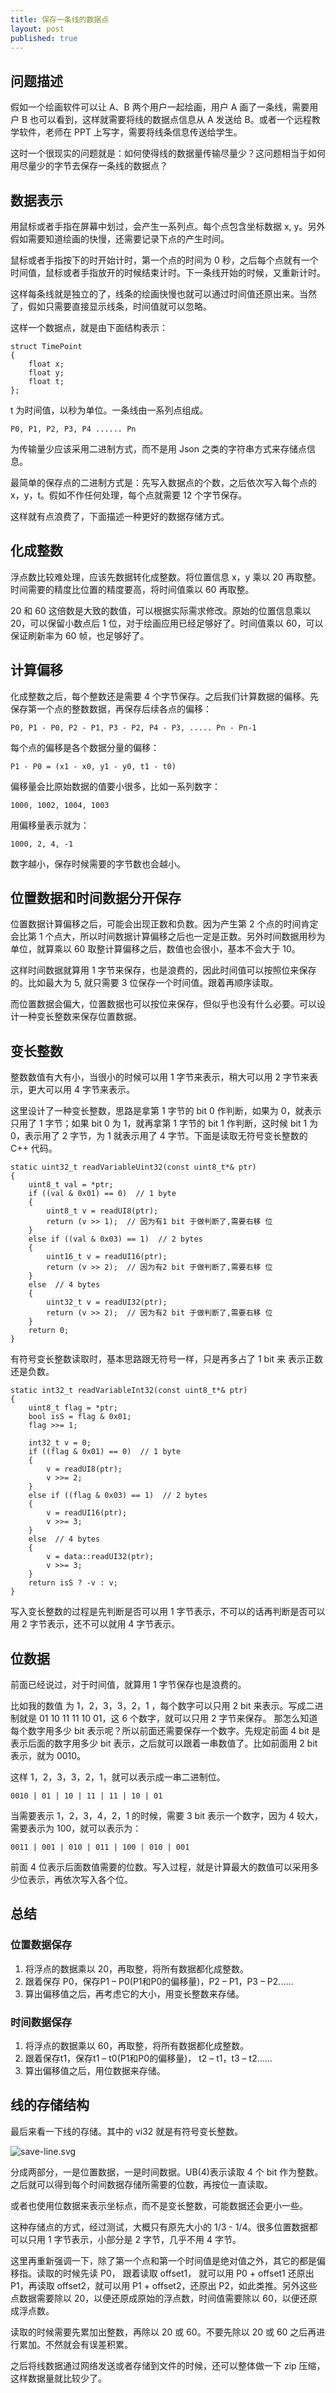 ```yaml
---
title: 保存一条线的数据点
layout: post
published: true
---
```


## 问题描述
假如一个绘画软件可以让 A、B 两个用户一起绘画，用户 A 画了一条线，需要用户 B 也可以看到，这样就需要将线的数据点信息从 A 发送给 B。或者一个远程教学软件，老师在 PPT 上写字，需要将线条信息传送给学生。

这时一个很现实的问题就是：如何使得线的数据量传输尽量少？这问题相当于如何用尽量少的字节去保存一条线的数据点？

## 数据表示
用鼠标或者手指在屏幕中划过，会产生一系列点。每个点包含坐标数据 x, y。另外假如需要知道绘画的快慢，还需要记录下点的产生时间。

鼠标或者手指按下的时开始计时，第一个点的时间为 0 秒，之后每个点就有一个时间值，鼠标或者手指放开的时候结束计时。下一条线开始的时候，又重新计时。

这样每条线就是独立的了，线条的绘画快慢也就可以通过时间值还原出来。当然了，假如只需要直接显示线条，时间值就可以忽略。

这样一个数据点，就是由下面结构表示：

	struct TimePoint
	{
		float x;
		float y;
		float t;
	};
	
t 为时间值，以秒为单位。一条线由一系列点组成。

	P0, P1, P2, P3, P4 ...... Pn
	
为传输量少应该采用二进制方式，而不是用 Json 之类的字符串方式来存储点信息。

最简单的保存点的二进制方式是：先写入数据点的个数，之后依次写入每个点的 x，y，t。假如不作任何处理，每个点就需要 12 个字节保存。

这样就有点浪费了，下面描述一种更好的数据存储方式。

## 化成整数
浮点数比较难处理，应该先数据转化成整数。将位置信息 x，y 乘以 20 再取整。时间需要的精度比位置的精度要高，将时间值乘以 60 再取整。

20 和 60 这倍数是大致的数值，可以根据实际需求修改。原始的位置信息乘以 20，可以保留小数点后 1 位，对于绘画应用已经足够好了。时间值乘以 60，可以保证刷新率为 60 帧，也足够好了。

## 计算偏移
化成整数之后，每个整数还是需要 4 个字节保存。之后我们计算数据的偏移。先保存第一个点的整数数据，再保存后续各点的偏移：

	P0, P1 - P0, P2 - P1, P3 - P2, P4 - P3, ..... Pn - Pn-1
	
每个点的偏移是各个数据分量的偏移：
	
	P1 - P0 = (x1 - x0, y1 - y0, t1 - t0)
	
偏移量会比原始数据的值要小很多，比如一系列数字：

	1000, 1002, 1004, 1003
	
用偏移量表示就为：

	1000, 2, 4, -1

数字越小，保存时候需要的字节数也会越小。

## 位置数据和时间数据分开保存
位置数据计算偏移之后，可能会出现正数和负数。因为产生第 2 个点的时间肯定会比第 1 个点大，所以时间数据计算偏移之后也一定是正数。另外时间数据用秒为单位，就算乘以 60 取整计算偏移之后，数值也会很小，基本不会大于 10。

这样时间数据就算用 1 字节来保存，也是浪费的，因此时间值可以按照位来保存的。比如最大为 5, 就只需要 3 位保存一个时间值。跟着再顺序读取。

而位置数据会偏大，位置数据也可以按位来保存，但似乎也没有什么必要。可以设计一种变长整数来保存位置数据。

## 变长整数
整数数值有大有小，当很小的时候可以用 1 字节来表示，稍大可以用 2 字节来表示，更大可以用 4 字节来表示。

这里设计了一种变长整数，思路是拿第 1 字节的 bit 0 作判断，如果为 0，就表示只用了 1 字节；如果 bit 0 为 1，就再拿第 1 字节的 bit 1 作判断，这时候 bit 1 为 0，表示用了 2 字节，为 1 就表示用了 4 字节。下面是读取无符号变长整数的 C++ 代码。

	static uint32_t readVariableUint32(const uint8_t*& ptr)
	{
	    uint8_t val = *ptr;
	    if ((val & 0x01) == 0)  // 1 byte
	    {
	        uint8_t v = readUI8(ptr);
	        return (v >> 1);  // 因为有1 bit 于做判断了,需要右移 位
	    }
	    else if ((val & 0x03) == 1)  // 2 bytes
	    {
	        uint16_t v = readUI16(ptr);
	        return (v >> 2);  // 因为有2 bit 于做判断了,需要右移 位
	    }
	    else  // 4 bytes
	    {
	        uint32_t v = readUI32(ptr);
	        return (v >> 2);  // 因为有2 bit 于做判断了,需要右移 位
	    }
	    return 0;
	}
	
有符号变长整数读取时，基本思路跟无符号一样，只是再多占了 1 bit 来 表示正数还是负数。

	static int32_t readVariableInt32(const uint8_t*& ptr)
	{
	    uint8_t flag = *ptr;
	    bool isS = flag & 0x01;
	    flag >>= 1;
	    
	    int32_t v = 0;
	    if ((flag & 0x01) == 0)  // 1 byte
	    {
	        v = readUI8(ptr);
	        v >>= 2;
	    }
	    else if ((flag & 0x03) == 1)  // 2 bytes
	    {
	        v = readUI16(ptr);
	        v >>= 3;
	    }
	    else  // 4 bytes
	    {
	        v = data::readUI32(ptr);
	        v >>= 3;
	    }
	    return isS ? -v : v;
	}
	
写入变长整数的过程是先判断是否可以用 1 字节表示，不可以的话再判断是否可以用 2 字节表示，还不可以就用 4 字节表示。
	
## 位数据

前面已经说过，对于时间值，就算用 1 字节保存也是浪费的。

比如我的数值 为 1，2，3，3，2，1 ，每个数字可以只用 2 bit 来表示。写成二进制就是 01 10 11 11 10 01，这 6 个数字，就可以只用 2 字节来保存。 那怎么知道每个数字用多少 bit 表示呢？所以前面还需要保存一个数字。先规定前面 4 bit 是表示后面的数字用多少 bit 表示，之后就可以跟着一串数值了。比如前面用 2 bit 表示，就为 0010。
这样 1，2，3，3，2，1，就可以表示成一串二进制位。

	0010 | 01 | 10 | 11 | 11 | 10 | 01
	
当需要表示 1，2，3，4，2，1 的时候，需要 3 bit 表示一个数字，因为 4 较大，需要表示为 100，就可以表示为：

	0011 | 001 | 010 | 011 | 100 | 010 | 001

前面 4 位表示后面数值需要的位数。写入过程，就是计算最大的数值可以采用多少位表示，再依次写入各个位。
## 总结
### 位置数据保存
1. 将浮点的数据乘以 20，再取整，将所有数据都化成整数。
2. 跟着保存 P0，保存P1 – P0(P1和P0的偏移量)，P2 – P1，P3 – P2......
3. 算出偏移值之后，再考虑它的大小，用变长整数来存储。

### 时间数据保存

1. 将浮点的数据乘以 60，再取整，将所有数据都化成整数。
2. 跟着保存t1，保存t1 – t0(P1和P0的偏移量)， t2 – t1，t3 – t2......
3. 算出偏移值之后，用位数据来存储。

## 线的存储结构
最后来看一下线的存储。其中的 vi32 就是有符号变长整数。

![save-line.svg](/media/images/save-line.svg)

分成两部分，一是位置数据，一是时间数据。UB(4)表示读取 4 个 bit 作为整数。之后就可以得到每个时间数据存储所需要的位数，再按位一直读取。

或者也使用位数据来表示坐标点，而不是变长整数，可能数据还会更小一些。

这种存储点的方式，经过测试，大概只有原先大小的 1/3 - 1/4。很多位置数据都可以只用 1 字节表示，小部分是 2 字节，几乎不用 4 字节。

这里再重新强调一下，除了第一个点和第一个时间值是绝对值之外，其它的都是偏移指。读取的时候先读 P0， 跟着读取 offset1， 就可以用 P0 + offset1 还原出 P1，再读取 offset2，就可以用 P1 + offset2，还原出 P2，如此类推。另外这些点数据需要除以 20，以便还原成原始的浮点数，时间值需要除以 60，以便还原成浮点数。

读取的时候需要先累加出整数，再除以 20 或 60。不要先除以 20 或 60 之后再进行累加。不然就会有误差积累。

之后将线数据通过网络发送或者存储到文件的时候，还可以整体做一下 zip 压缩，这样数据量就比较少了。


